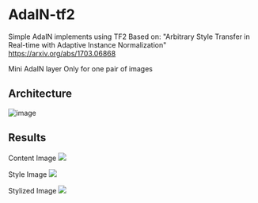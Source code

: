 # AdaIN-tf2
Simple AdaIN implements using TF2
Based on: "Arbitrary Style Transfer in Real-time with Adaptive Instance Normalization" https://arxiv.org/abs/1703.06868

Mini AdaIN layer Only for one pair of images

## Architecture

![image](https://user-images.githubusercontent.com/61140071/128589787-5ef50472-0c4d-4c56-9535-9a3048149c1b.png)

## Results

Content Image
<img src="https://github.com/hectic97/AdaIN-tf2/raw/master/data/content.jpg">

Style Image
<img src="https://github.com/hectic97/AdaIN-tf2/raw/master/data/style.jpg">

Stylized Image 
<img src="https://github.com/hectic97/AdaIN-tf2/raw/master/result/result.gif">

